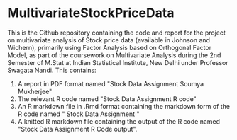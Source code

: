 # MultivariateStockPriceData
This is the Github repository containing the code and report for the project on multivariate analysis of Stock price data (available in Johnson and Wichern), primarily using Factor Analysis based on Orthogonal Factor Model, as part of the coursework on Multivariate Analysis during the 2nd Semester of M.Stat at Indian Statistical Institute, New Delhi under Professor Swagata Nandi. This contains:

1. A report in PDF format named "Stock Data Assignment Soumya Mukherjee"
2. The relevant R code named "Stock Data Assignment R code"
3. An R markdown file in .Rmd format containing the markdown form of the R code named " Stock Data Assignment "
4. A knitted R markdown file containing the output of the R code named "Stock Data Assignment R Code output".


